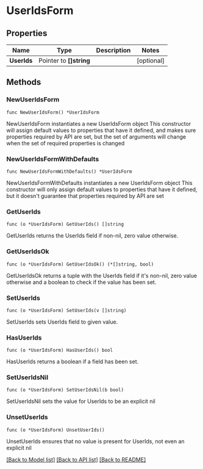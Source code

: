 # UserIdsForm

## Properties

Name | Type | Description | Notes
------------ | ------------- | ------------- | -------------
**UserIds** | Pointer to **[]string** |  | [optional] 

## Methods

### NewUserIdsForm

`func NewUserIdsForm() *UserIdsForm`

NewUserIdsForm instantiates a new UserIdsForm object
This constructor will assign default values to properties that have it defined,
and makes sure properties required by API are set, but the set of arguments
will change when the set of required properties is changed

### NewUserIdsFormWithDefaults

`func NewUserIdsFormWithDefaults() *UserIdsForm`

NewUserIdsFormWithDefaults instantiates a new UserIdsForm object
This constructor will only assign default values to properties that have it defined,
but it doesn't guarantee that properties required by API are set

### GetUserIds

`func (o *UserIdsForm) GetUserIds() []string`

GetUserIds returns the UserIds field if non-nil, zero value otherwise.

### GetUserIdsOk

`func (o *UserIdsForm) GetUserIdsOk() (*[]string, bool)`

GetUserIdsOk returns a tuple with the UserIds field if it's non-nil, zero value otherwise
and a boolean to check if the value has been set.

### SetUserIds

`func (o *UserIdsForm) SetUserIds(v []string)`

SetUserIds sets UserIds field to given value.

### HasUserIds

`func (o *UserIdsForm) HasUserIds() bool`

HasUserIds returns a boolean if a field has been set.

### SetUserIdsNil

`func (o *UserIdsForm) SetUserIdsNil(b bool)`

 SetUserIdsNil sets the value for UserIds to be an explicit nil

### UnsetUserIds
`func (o *UserIdsForm) UnsetUserIds()`

UnsetUserIds ensures that no value is present for UserIds, not even an explicit nil

[[Back to Model list]](../README.md#documentation-for-models) [[Back to API list]](../README.md#documentation-for-api-endpoints) [[Back to README]](../README.md)


